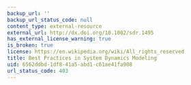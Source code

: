 ```yaml
---
backup_url: ''
backup_url_status_code: null
content_type: external-resource
external_url: http://dx.doi.org/10.1002/sdr.1495
has_external_license_warning: true
is_broken: true
license: https://en.wikipedia.org/wiki/All_rights_reserved
title: Best Practices in System Dynamics Modeling
uid: 6562ddbd-1df8-41a5-abd1-c61ae41fa908
url_status_code: 403
---
```

